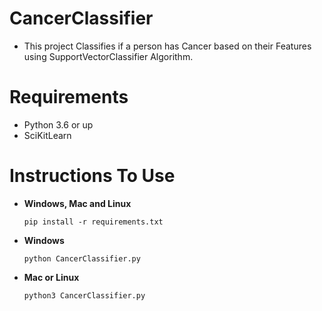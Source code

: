 # CancerClassifier
- This project Classifies if a person has Cancer based on their Features using SupportVectorClassifier Algorithm.

# Requirements
- Python 3.6 or up
- SciKitLearn

# Instructions To Use
- **Windows, Mac and Linux**
  ``` 
  pip install -r requirements.txt
  ```
- **Windows**
  ```
  python CancerClassifier.py
  ```
- **Mac or Linux**
  ```
  python3 CancerClassifier.py
  ```
